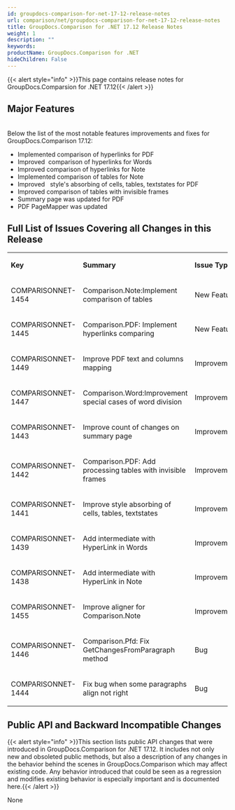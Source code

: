 ```yaml
---
id: groupdocs-comparison-for-net-17-12-release-notes
url: comparison/net/groupdocs-comparison-for-net-17-12-release-notes
title: GroupDocs.Comparison for .NET 17.12 Release Notes
weight: 1
description: ""
keywords: 
productName: GroupDocs.Comparison for .NET
hideChildren: False
---
```

{{< alert style="info" >}}This page contains release notes for GroupDocs.Comparsion for .NET 17.12{{< /alert >}}

## Major Features

   
Below the list of the most notable features improvements and fixes for GroupDocs.Comparison 17.12:

*   Implemented comparison of hyperlinks for PDF
*   Improved  comparison of hyperlinks for Words
*   Improved comparison of hyperlinks for Note
*   Implemented comparison of tables for Note
*   Improved   style's absorbing of cells, tables, textstates for PDF
*   Improved comparison of tables with invisible frames
*   Summary page was updated for PDF
*   PDF PageMapper was updated

## Full List of Issues Covering all Changes in this Release

<table class="confluenceTable"><tbody><tr><td class="confluenceTd"><p><strong>Key</strong></p></td><td class="confluenceTd"><p><strong>Summary</strong></p></td><td class="confluenceTd"><p><strong>Issue Type</strong></p></td></tr><tr><td class="confluenceTd"><p>COMPARISONNET-1454</p></td><td class="confluenceTd"><p>Comparison.Note:Implement comparison of tables</p></td><td class="confluenceTd"><p>New Feature</p></td></tr><tr><td class="confluenceTd"><p>COMPARISONNET-1445</p></td><td class="confluenceTd"><p>Comparison.PDF: Implement hyperlinks comparing</p></td><td class="confluenceTd"><p>New Feature</p></td></tr><tr><td class="confluenceTd"><p>COMPARISONNET-1449</p></td><td class="confluenceTd"><p>Improve PDF text and columns mapping</p></td><td class="confluenceTd"><p>Improvement</p></td></tr><tr><td class="confluenceTd"><p>COMPARISONNET-1447</p></td><td class="confluenceTd"><p>Comparison.Word:Improvement special cases of word division</p></td><td class="confluenceTd"><p>Improvement</p></td></tr><tr><td class="confluenceTd"><p>COMPARISONNET-1443</p></td><td class="confluenceTd"><p>Improve count of changes on summary page</p></td><td class="confluenceTd"><p>Improvement</p></td></tr><tr><td class="confluenceTd"><p>COMPARISONNET-1442</p></td><td class="confluenceTd"><p>Comparison.PDF: Add processing tables with invisible frames</p></td><td class="confluenceTd"><p>Improvement</p></td></tr><tr><td class="confluenceTd"><p>COMPARISONNET-1441</p></td><td class="confluenceTd"><p>Improve style absorbing of cells, tables, textstates</p></td><td class="confluenceTd"><p>Improvement</p></td></tr><tr><td class="confluenceTd"><p>COMPARISONNET-1439</p></td><td class="confluenceTd"><p>Add intermediate with HyperLink in Words</p></td><td class="confluenceTd"><p>Improvement</p></td></tr><tr><td class="confluenceTd"><p>COMPARISONNET-1438</p></td><td class="confluenceTd"><p>Add intermediate with HyperLink in Note</p></td><td class="confluenceTd"><p>Improvement</p></td></tr><tr><td class="confluenceTd"><p>COMPARISONNET-1455</p></td><td class="confluenceTd"><p>Improve aligner for Comparison.Note</p></td><td class="confluenceTd"><p>Improvement</p></td></tr><tr><td class="confluenceTd"><p>COMPARISONNET-1446</p></td><td class="confluenceTd"><p>Comparison.Pfd: Fix GetChangesFromParagraph method</p></td><td class="confluenceTd"><p>Bug</p></td></tr><tr><td class="confluenceTd"><p>COMPARISONNET-1444</p></td><td class="confluenceTd"><p>Fix bug when some paragraphs align not right</p></td><td class="confluenceTd"><p>Bug</p></td></tr></tbody></table>

## Public API and Backward Incompatible Changes

{{< alert style="info" >}}This section lists public API changes that were introduced in GroupDocs.Comparison for .NET 17.12. It includes not only new and obsoleted public methods, but also a description of any changes in the behavior behind the scenes in GroupDocs.Comparison which may affect existing code. Any behavior introduced that could be seen as a regression and modifies existing behavior is especially important and is documented here.{{< /alert >}}

None
